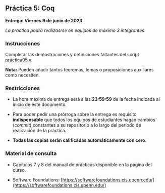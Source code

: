 ## Práctica 5: Coq

**Entrega: Viernes 9 de junio de 2023**

*La práctica podrá realizasrse en equipos de máximo 3 integrantes*

### Instrucciones

Completar las demostraciones y definiciones faltantes del script [practica05.v](src/practica05.v).

**Nota:** Pueden añadir tantos teoremas, lemas o proposiciones auxiliares como necesiten.

### Restricciones

- La hora máxima de entrega será a las **23:59:59** de la fecha indicada al inicio de este documento.

- Para poder pedir una prórroga sobre la entrega es requisito **indispensable** que todos los equipos de estudiantes
  hagan cambios (*commit*) constantes a su repositorio a lo largo del periodo de realización de la práctica.

- **Todas las copias serán calificadas automáticamente con cero**.

### Material de consulta

- Capítulos 7 y 8 del manual de prácticas disponible en la página del curso.

- Software Foundations: [https://softwarefoundations.cis.upenn.edu/](https://softwarefoundations.cis.upenn.edu/)
